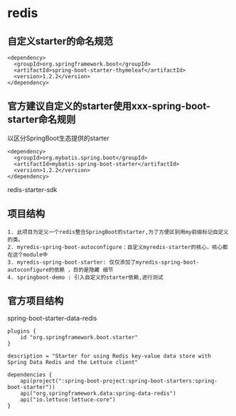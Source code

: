 # redis

## 自定义starter的命名规范
```
<dependency>
  <groupId>org.springframework.boot</groupId>
  <artifactId>spring-boot-starter-thymeleaf</artifactId>
  <version>1.2.2</version>
</dependency>
```

## 官方建议自定义的starter使用xxx-spring-boot-starter命名规则
以区分SpringBoot生态提供的starter

```
<dependency>
  <groupId>org.mybatis.spring.boot</groupId>
  <artifactId>mybatis-spring-boot-starter</artifactId>
  <version>1.2.2</version>
</dependency>
```

redis-starter-sdk

## 项目结构

```
1. 此项目为定义一个redis整合SpringBoot的starter,为了方便区别用my前缀标记自定义的类。
2. myredis-spring-boot-autoconfigure：自定义myredis-starter的核心，核心都在这个module中
3. myredis-spring-boot-starter: 仅仅添加了myredis-spring-boot-autoconfigure的依赖 ，目的是隐藏 细节
4. springboot-demo : 引入自定义的starter依赖,进行测试
```

## 官方项目结构
spring-boot-starter-data-redis

```
plugins {
	id "org.springframework.boot.starter"
}

description = "Starter for using Redis key-value data store with Spring Data Redis and the Lettuce client"

dependencies {
	api(project(":spring-boot-project:spring-boot-starters:spring-boot-starter"))
	api("org.springframework.data:spring-data-redis")
	api("io.lettuce:lettuce-core")
}
```